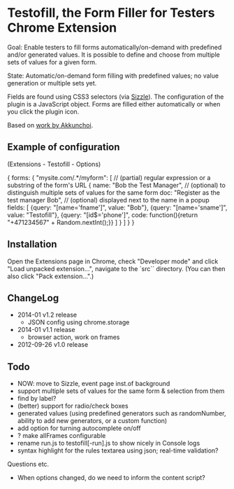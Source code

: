 Testofill, the Form Filler for Testers Chrome Extension
=======================================================

Goal: Enable testers to fill forms automatically/on-demand with predefined and/or generated values.
It is possible to define and choose from multiple sets of values for a given form.

State: Automatic/on-demand form filling with predefined values; no value generation or multiple sets yet.

Fields are found using CSS3 selectors (via [Sizzle]()). The configuration of the plugin is a JavaScript object.
Forms are filled either automatically or when you click the plugin icon.

Based on [work by Akkunchoi](http://akkunchoi.github.io/Autofill-chrome-extension).


Example of configuration
------------------------

(Extensions - Testofill - Options)

{
  forms: {
    "mysite.com/.*/myform": [ // (partial) regular expression or a substring of the form's URL
      {
        name: "Bob the Test Manager",  // (optional) to distinguish multiple sets of values for the same form
        doc: "Register as the test manager Bob", // (optional) displayed next to the name in a popup
        fields: [
          {query: "[name='fname']", value: "Bob"},
          {query: "[name='sname']", value: "Testofill"},
          {query: "[id$='phone']", code: function(){return "+471234567" + Random.nextInt();}}
        ]
      }
    ]
  }
}

Installation
---------------

Open the Extensions page in Chrome, check "Developer mode"
and click "Load unpacked extension...", navigate to the `src``
directory. (You can then also click "Pack extension...".)

ChangeLog
----------------

- 2014-01 v1.2 release
  - JSON config using chrome.storage
- 2014-01 v1.1 release
  - browser action, work on frames
- 2012-09-26 v1.0 release


Todo
----------------

- NOW: move to Sizzle, event page inst.of background
- support multiple sets of values for the same form & selection from them
- find by label?
- (better) support for radio/check boxes
- generated values (using predefined generators such as randomNumber, ability to add new generators, or a custom function)
- add option for turning autocomplete on/off
- ? make allFrames configurable
- rename run.js to testofill[-run].js to show nicely in Console logs
- syntax highlight for the rules textarea using json; real-time validation?

Questions etc.

- When options changed, do we need to inform the content script?
